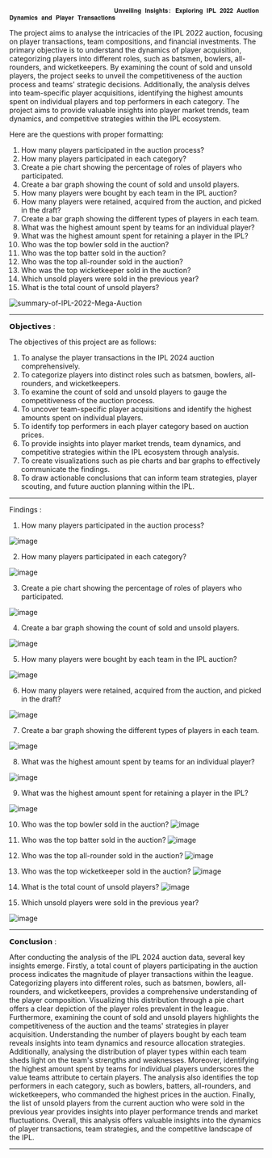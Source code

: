                                  𝐔𝐧𝐯𝐞𝐢𝐥𝐢𝐧𝐠 𝐈𝐧𝐬𝐢𝐠𝐡𝐭𝐬: 𝐄𝐱𝐩𝐥𝐨𝐫𝐢𝐧𝐠 𝐈𝐏𝐋 𝟐𝟎𝟐𝟐 𝐀𝐮𝐜𝐭𝐢𝐨𝐧 𝐃𝐲𝐧𝐚𝐦𝐢𝐜𝐬 𝐚𝐧𝐝 𝐏𝐥𝐚𝐲𝐞𝐫 𝐓𝐫𝐚𝐧𝐬𝐚𝐜𝐭𝐢𝐨𝐧𝐬
                                 
The project aims to analyse the intricacies of the IPL 2022 auction, focusing on player transactions, team compositions, and financial investments. The primary objective is to understand the dynamics of player acquisition, categorizing players into different roles, such as batsmen, bowlers, all-rounders, and wicketkeepers. By examining the count of sold and unsold players, the project seeks to unveil the competitiveness of the auction process and teams' strategic decisions. Additionally, the analysis delves into team-specific player acquisitions, identifying the highest amounts spent on individual players and top performers in each category. The project aims to provide valuable insights into player market trends, team dynamics, and competitive strategies within the IPL ecosystem.

Here are the questions with proper formatting:
1. How many players participated in the auction process?
2. How many players participated in each category?
3. Create a pie chart showing the percentage of roles of players who participated.
4. Create a bar graph showing the count of sold and unsold players.
5. How many players were bought by each team in the IPL auction?
6. How many players were retained, acquired from the auction, and picked in the draft?
7. Create a bar graph showing the different types of players in each team.
8. What was the highest amount spent by teams for an individual player?
9. What was the highest amount spent for retaining a player in the IPL?
10. Who was the top bowler sold in the auction?
11. Who was the top batter sold in the auction?
12. Who was the top all-rounder sold in the auction?
13. Who was the top wicketkeeper sold in the auction?
14. Which unsold players were sold in the previous year?
15. What is the total count of unsold players?
    
![summary-of-IPL-2022-Mega-Auction](https://github.com/Ashwint1710/ashwin/assets/165998469/fd244979-4d3d-448d-a7e3-ca4027090b74)

*********************************************************************************************************************************************************************************************************************
𝗢𝗯𝗷𝗲𝗰𝘁𝗶𝘃𝗲𝘀 :

The objectives of this project are as follows:
1. To analyse the player transactions in the IPL 2024 auction comprehensively.
2. To categorize players into distinct roles such as batsmen, bowlers, all-rounders, and wicketkeepers.
3. To examine the count of sold and unsold players to gauge the competitiveness of the auction process.
4. To uncover team-specific player acquisitions and identify the highest amounts spent on individual players.
5. To identify top performers in each player category based on auction prices.
6. To provide insights into player market trends, team dynamics, and competitive strategies within the IPL ecosystem through analysis.
7. To create visualizations such as pie charts and bar graphs to effectively communicate the findings.
8. To draw actionable conclusions that can inform team strategies, player scouting, and future auction planning within the IPL.

*********************************************************************************************************************************************************************************************************************
Findings :

1.	How many players participated in the auction process?

![image](https://github.com/Ashwint1710/IPL-2022-DATA-ANALYSIS/assets/165998469/a181c69d-4d28-4b60-81aa-6f9432dff10b)

 
2.	How many players participated in each category?

![image](https://github.com/Ashwint1710/IPL-2022-DATA-ANALYSIS/assets/165998469/af107e15-3df7-4b13-a011-e0028b45d1ff)

 
3.	Create a pie chart showing the percentage of roles of players who participated.

![image](https://github.com/Ashwint1710/IPL-2022-DATA-ANALYSIS/assets/165998469/a2c7f60a-76b8-4fd4-bd31-b39ad0d1ba01)


4.	Create a bar graph showing the count of sold and unsold players.

![image](https://github.com/Ashwint1710/IPL-2022-DATA-ANALYSIS/assets/165998469/667372f8-2cf1-4e73-98ed-c9848be28e3b)

5.	How many players were bought by each team in the IPL auction?

 ![image](https://github.com/Ashwint1710/IPL-2022-DATA-ANALYSIS/assets/165998469/d0db3e58-ba0f-4cce-946a-0dce1dea2ae7)

6.	How many players were retained, acquired from the auction, and picked in the draft?
 
![image](https://github.com/Ashwint1710/IPL-2022-DATA-ANALYSIS/assets/165998469/655b41fa-7a17-4928-a36d-533ebcc120ae)

7.	Create a bar graph showing the different types of players in each team.
 
![image](https://github.com/Ashwint1710/IPL-2022-DATA-ANALYSIS/assets/165998469/4b2b5341-ff60-4a7f-9247-8853baee5ae7)

8.	What was the highest amount spent by teams for an individual player?
 
![image](https://github.com/Ashwint1710/IPL-2022-DATA-ANALYSIS/assets/165998469/756c53c8-03b6-4008-a109-85b635631902)

9.	What was the highest amount spent for retaining a player in the IPL?

![image](https://github.com/Ashwint1710/IPL-2022-DATA-ANALYSIS/assets/165998469/ddc22239-b94a-4c77-814a-9def261dd3b2)
 
10.	Who was the top bowler sold in the auction?
 ![image](https://github.com/Ashwint1710/IPL-2022-DATA-ANALYSIS/assets/165998469/ee60367c-007d-446b-8961-bcd39ebd0cad)

11.	Who was the top batter sold in the auction?
![image](https://github.com/Ashwint1710/IPL-2022-DATA-ANALYSIS/assets/165998469/e3c5cf43-12ef-44ef-89d8-82dc89d80223)
 
12.	Who was the top all-rounder sold in the auction?
 ![image](https://github.com/Ashwint1710/IPL-2022-DATA-ANALYSIS/assets/165998469/7946e677-80a1-49a2-a160-4ec5ba10911e)

13.	Who was the top wicketkeeper sold in the auction?
 ![image](https://github.com/Ashwint1710/IPL-2022-DATA-ANALYSIS/assets/165998469/3576989f-415c-4605-9a06-e24861ab6952)

14.	What is the total count of unsold players?
![image](https://github.com/Ashwint1710/IPL-2022-DATA-ANALYSIS/assets/165998469/3e2512b2-8f37-4881-80e5-358f5d77250b)

15.	Which unsold players were sold in the previous year?
 

![image](https://github.com/Ashwint1710/IPL-2022-DATA-ANALYSIS/assets/165998469/5aceba5e-11d7-4c9b-a547-aaaab37e5435)


*********************************************************************************************************************************************************************************************************************
𝗖𝗼𝗻𝗰𝗹𝘂𝘀𝗶𝗼𝗻 :

After conducting the analysis of the IPL 2024 auction data, several key insights emerge. Firstly, a total count of players participating in the auction process indicates the magnitude of player transactions within the league. Categorizing players into different roles, such as batsmen, bowlers, all-rounders, and wicketkeepers, provides a comprehensive understanding of the player composition. Visualizing this distribution through a pie chart offers a clear depiction of the player roles prevalent in the league.
Furthermore, examining the count of sold and unsold players highlights the competitiveness of the auction and the teams' strategies in player acquisition. Understanding the number of players bought by each team reveals insights into team dynamics and resource allocation strategies. Additionally, analysing the distribution of player types within each team sheds light on the team's strengths and weaknesses.
Moreover, identifying the highest amount spent by teams for individual players underscores the value teams attribute to certain players. The analysis also identifies the top performers in each category, such as bowlers, batters, all-rounders, and wicketkeepers, who commanded the highest prices in the auction.
Finally, the list of unsold players from the current auction who were sold in the previous year provides insights into player performance trends and market fluctuations. Overall, this analysis offers valuable insights into the dynamics of player transactions, team strategies, and the competitive landscape of the IPL.

*********************************************************************************************************************************************************************************************************************
